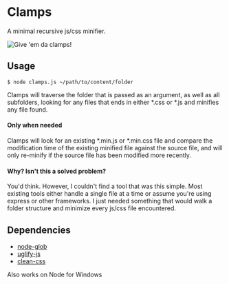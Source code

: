 Clamps
======

A minimal recursive js/css minifier.

![Give 'em da clamps!](http://i.imgur.com/jfTXRQJ.jpg?1)

Usage
-----

```
$ node clamps.js ~/path/to/content/folder
```

Clamps will traverse the folder that is passed as an argument, 
as well as all subfolders, looking for any files that ends in 
either \*.css or \*.js and minifies any file found.

#### Only when needed

Clamps will look for an existing \*.min.js or \*.min.css file 
and compare the modification time of the existing minified file 
against the source file, and will only re-minify if the source 
file has been modified more recently.

#### Why? Isn't this a solved problem?

You'd think. However, I couldn't find a tool that was this simple.
Most existing tools either handle a single file at a time or assume 
you're using express or other frameworks. I just needed something
that would walk a folder structure and minimize every js/css file encountered.

Dependencies
------------

* [node-glob][1]
* [uglify-js][2]
* [clean-css][3]

[1]:https://github.com/isaacs/node-glob
[2]:http://lisperator.net/uglifyjs
[3]:https://github.com/GoalSmashers/clean-css

Also works on Node for Windows
